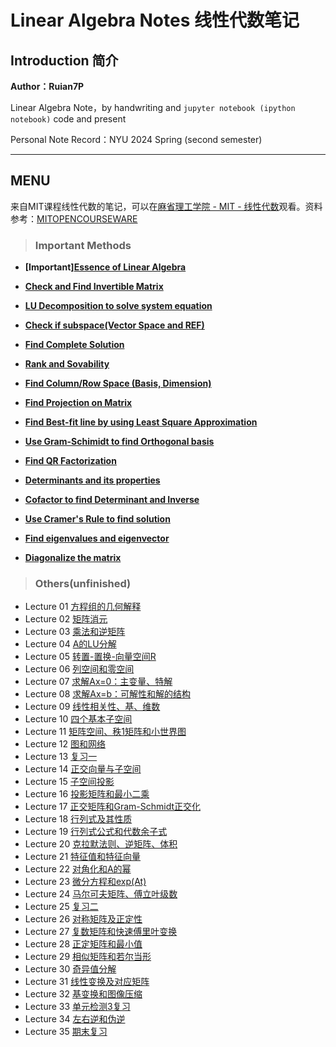 # Linear Algebra Notes 线性代数笔记

## Introduction 简介

**Author：Ruian7P**

Linear Algebra Note，by handwriting and `jupyter notebook (ipython notebook)` code and present

Personal Note Record：NYU 2024 Spring (second semester)

----

## MENU

来自MIT课程线性代数的笔记，可以在[麻省理工学院 - MIT - 线性代数](https://www.bilibili.com/video/BV16Z4y1U7oU)观看。资料参考：[MITOPENCOURSEWARE](https://ocw.mit.edu/courses/18-06-linear-algebra-spring-2010/)

> ### Important Methods
- **[Important][Essence of Linear Algebra](https://github.com/Ruian7P/Linear-Algebra-notes/blob/main/Methods/Essence%20of%20Linear%20Algebra.pdf)**

  
- **[Check and Find Invertible Matrix](https://github.com/Ruian7P/Linear-Algebra-notes/blob/main/Methods/Check%20and%20Find%20Invertible%20Matrix.pdf)**
- **[LU Decomposition to solve system equation](https://github.com/Ruian7P/Linear-Algebra-notes/blob/main/Methods/LU%20Decomposition%20to%20solve%20system%20equation.pdf)**
- **[Check if subspace(Vector Space and REF)](https://github.com/Ruian7P/Linear-Algebra-notes/blob/main/Methods/Vector%20Space%20and%20REF%20(check%20if%20subspace).pdf)**
- **[Find Complete Solution](https://github.com/Ruian7P/Linear-Algebra-notes/blob/main/Methods/Complete%20Solution%20(Find).pdf)**
- **[Rank and Sovability](https://github.com/Ruian7P/Linear-Algebra-notes/blob/main/Methods/Rank%20and%20Sovability.pdf)**
- **[Find Column/Row Space (Basis, Dimension)](https://github.com/Ruian7P/Linear-Algebra-notes/blob/main/Methods/Find%20Column%20Space%20and%20Row%20Space%2C%20Basis%2C%20and%20Dimension.pdf)**
- **[Find Projection on Matrix](https://github.com/Ruian7P/Linear-Algebra-notes/blob/main/Methods/Find%20Projection%20on%20Matix.pdf)**
- **[Find Best-fit line by using Least Square Approximation](https://github.com/Ruian7P/Linear-Algebra-notes/blob/main/Methods/Find%20Best-fit%20line%20by%20using%20Least%20Square%20Approximation.pdf)**
- **[Use Gram-Schimidt to find Orthogonal basis](https://github.com/Ruian7P/Linear-Algebra-notes/blob/main/Methods/Use%20Gram-Schimidt%20to%20find%20Orthogonal%20basis.pdf)**
- **[Find QR Factorization](https://github.com/Ruian7P/Linear-Algebra-notes/blob/main/Methods/Find%20QR%20Factorization.pdf)**
- **[Determinants and its properties](https://github.com/Ruian7P/Linear-Algebra-notes/blob/main/Methods/Determinants%20and%20its%20properties.pdf)**
- **[Cofactor to find Determinant and Inverse](https://github.com/Ruian7P/Linear-Algebra-notes/blob/main/Methods/Cofactor%20to%20find%20Determinant%20and%20Inverse.pdf)**
- **[Use Cramer's Rule to find solution](https://github.com/Ruian7P/Linear-Algebra-notes/blob/main/Methods/Use%20Cramer's%20Rule%20to%20find%20solution.pdf)**
- **[Find eigenvalues and eigenvector](https://github.com/Ruian7P/Linear-Algebra-notes/blob/main/Methods/Find%20eigenvalue%20and%20eigenvector.pdf)**
- **[Diagonalize the matrix](https://github.com/Ruian7P/Linear-Algebra-notes/blob/main/Methods/diagonalize%20the%20matrix.pdf)**


> ### Others(unfinished)
- Lecture 01 [方程组的几何解释](https://github.com/Ruian7P/Linear-Algebra-notes/blob/main/Lecture%2001%20%26%2002.ipynb)
- Lecture 02 [矩阵消元](https://github.com/Ruian7P/Linear-Algebra-notes/blob/main/Lecture%2001%20%26%2002.ipynb)
- Lecture 03 [乘法和逆矩阵](https://github.com/Ruian7P/Linear-Algebra-notes/blob/main/Lecture%2003.ipynb)
- Lecture 04 [A的LU分解](https://github.com/Ruian7P/Linear-Algebra-notes/blob/main/Lecture%2004.ipynb)
- Lecture 05 [转置-置换-向量空间R](chapter05.ipynb)
- Lecture 06 [列空间和零空间](chapter06.ipynb)
- Lecture 07 [求解Ax=0：主变量、特解](chapter07.ipynb)
- Lecture 08 [求解Ax=b：可解性和解的结构](chapter08.ipynb)
- Lecture 09 [线性相关性、基、维数](chapter09.ipynb)
- Lecture 10 [四个基本子空间](chapter10.ipynb)
- Lecture 11 [矩阵空间、秩1矩阵和小世界图](chapter11.ipynb)
- Lecture 12 [图和网络](chapter12.ipynb)
- Lecture 13 [复习一](chapter13.ipynb)
- Lecture 14 [正交向量与子空间](chapter14.ipynb)
- Lecture 15 [子空间投影](chapter15.ipynb)
- Lecture 16 [投影矩阵和最小二乘](chapter16.ipynb)
- Lecture 17 [正交矩阵和Gram-Schmidt正交化](chapter17.ipynb)
- Lecture 18 [行列式及其性质](chapter18.ipynb)
- Lecture 19 [行列式公式和代数余子式](chapter19.ipynb)
- Lecture 20 [克拉默法则、逆矩阵、体积](chapter20.ipynb)
- Lecture 21 [特征值和特征向量](chapter21.ipynb)
- Lecture 22 [对角化和A的幂](chapter22.ipynb)
- Lecture 23 [微分方程和exp(At)](chapter23.ipynb)
- Lecture 24 [马尔可夫矩阵、傅立叶级数](chapter24.ipynb)
- Lecture 25 [复习二](chapter25.ipynb)
- Lecture 26 [对称矩阵及正定性](chapter26.ipynb)
- Lecture 27 [复数矩阵和快速傅里叶变换](chapter27.ipynb)
- Lecture 28 [正定矩阵和最小值](chapter28.ipynb)
- Lecture 29 [相似矩阵和若尔当形](chapter29.ipynb)
- Lecture 30 [奇异值分解](chapter30.ipynb)
- Lecture 31 [线性变换及对应矩阵](chapter31.ipynb)
- Lecture 32 [基变换和图像压缩](chapter32.ipynb)
- Lecture 33 [单元检测3复习](chapter33.ipynb)
- Lecture 34 [左右逆和伪逆](chapter34.ipynb)
- Lecture 35 [期末复习](chapter35.ipynb)
